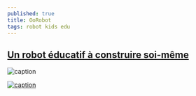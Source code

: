 ```yaml
---
published: true
title: OoRobot
tags: robot kids edu
---
```

## [Un robot éducatif à construire soi-même](https://github.com/Orange-OpenSource/oorobot)

![caption](https://user-images.githubusercontent.com/16662847/31552021-93f34d60-b036-11e7-818c-848a15284af5.jpg)

[![caption](https://img.youtube.com/vi/up-JoDHvABY/0.jpg)](https://www.youtube.com/watch?v=up-JoDHvABY)